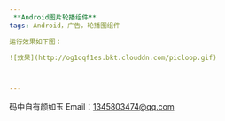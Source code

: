 ```yaml
---
 **Android图片轮播组件**
tags: Android，广告，轮播图组件

运行效果如下图：

![效果](http://og1qqf1es.bkt.clouddn.com/picloop.gif)



---
```



码中自有颜如玉
Email：1345803474@qq.com


  


  [1]: https://github.com/rainyandsunny/PictureLoopDemo/blob/master/PictureLoopDemo/screenshot/show.png
